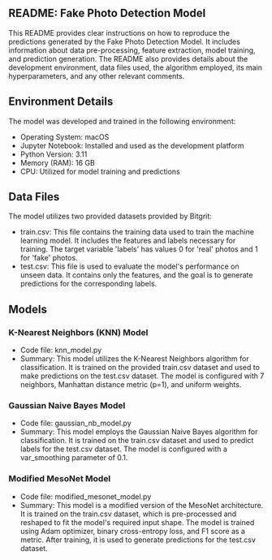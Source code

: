 ## README: Fake Photo Detection Model

This README provides clear instructions on how to reproduce the predictions generated by the Fake Photo Detection Model. It includes information about data pre-processing, feature extraction, model training, and prediction generation. The README also provides details about the development environment, data files used, the algorithm employed, its main hyperparameters, and any other relevant comments.

## Environment Details

The model was developed and trained in the following environment:

* Operating System: macOS
* Jupyter Notebook: Installed and used as the development platform
* Python Version: 3.11
* Memory (RAM): 16 GB
* CPU: Utilized for model training and predictions

## Data Files

The model utilizes two provided datasets provided by Bitgrit:

* train.csv: This file contains the training data used to train the machine learning model. It includes the features and labels necessary for training. The target variable 'labels' has values 0 for 'real' photos and 1 for 'fake' photos.
* test.csv: This file is used to evaluate the model's performance on unseen data. It contains only the features, and the goal is to generate predictions for the corresponding labels.


## Models

### K-Nearest Neighbors (KNN) Model

* Code file: knn_model.py
* Summary: This model utilizes the K-Nearest Neighbors algorithm for classification. It is trained on the provided train.csv dataset and used to make predictions on the test.csv dataset. The model is configured with 7 neighbors, Manhattan distance metric (p=1), and uniform weights.

### Gaussian Naive Bayes Model

* Code file: gaussian_nb_model.py
* Summary: This model employs the Gaussian Naive Bayes algorithm for classification. It is trained on the train.csv dataset and used to predict labels for the test.csv dataset. The model is configured with a var_smoothing parameter of 0.1.

### Modified MesoNet Model

* Code file: modified_mesonet_model.py
* Summary: This model is a modified version of the MesoNet architecture. It is trained on the train.csv dataset, which is pre-processed and reshaped to fit the model's required input shape. The model is trained using Adam optimizer, binary cross-entropy loss, and F1 score as a metric. After training, it is used to generate predictions for the test.csv dataset.
